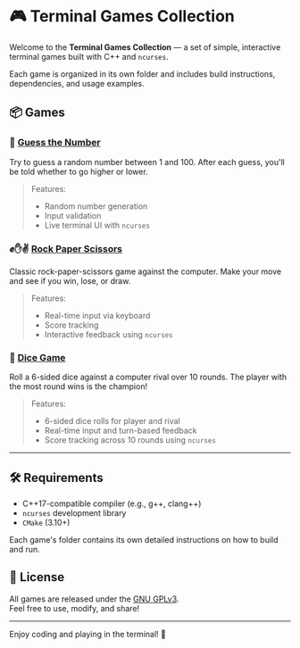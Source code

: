 # 🎮 Terminal Games Collection

Welcome to the **Terminal Games Collection** — a set of simple, interactive terminal games built with C++ and `ncurses`.

Each game is organized in its own folder and includes build instructions, dependencies, and usage examples.

## 📦 Games

### 🔢 [Guess the Number](https://github.com/fsb3rke/terminal-games/tree/main/guess-a-number)

Try to guess a random number between 1 and 100. After each guess, you'll be told whether to go higher or lower.

> Features:
> - Random number generation
> - Input validation
> - Live terminal UI with `ncurses`

### ✊✋✌️ [Rock Paper Scissors](https://github.com/fsb3rke/terminal-games/tree/main/rock-paper-scissors)

Classic rock-paper-scissors game against the computer. Make your move and see if you win, lose, or draw.

> Features:
> - Real-time input via keyboard
> - Score tracking
> - Interactive feedback using `ncurses`

### 🎲 [Dice Game](https://github.com/fsb3rke/terminal-games/tree/main/dice-game)

Roll a 6-sided dice against a computer rival over 10 rounds. The player with the most round wins is the champion!

> Features:
> - 6-sided dice rolls for player and rival
> - Real-time input and turn-based feedback
> - Score tracking across 10 rounds using `ncurses`

---

## 🛠️ Requirements

- C++17-compatible compiler (e.g., g++, clang++)
- `ncurses` development library
- `CMake` (3.10+)

Each game's folder contains its own detailed instructions on how to build and run.

## 📜 License

All games are released under the [GNU GPLv3](https://github.com/fsb3rke/terminal-games/blob/main/LICENSE).  
Feel free to use, modify, and share!

---

Enjoy coding and playing in the terminal! 🚀
